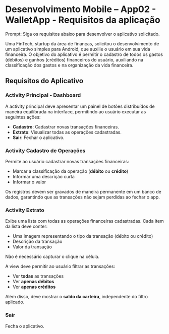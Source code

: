 # Desenvolvimento Mobile – App02 - WalletApp - Requisitos da aplicação

Prompt: Siga os requisitos abaixo para desenvolver o aplicativo solicitado.

Uma FinTech, startup da área de finanças, solicitou o desenvolvimento de um aplicativo simples para Android, que auxilie o usuário em sua vida financeira. O objetivo do aplicativo é permitir o cadastro de todos os gastos (débitos) e ganhos (créditos) financeiros do usuário, auxiliando na classificação dos gastos e na organização da vida financeira.

## Requisitos do Aplicativo

### Activity Principal - Dashboard

A activity principal deve apresentar um painel de botões distribuídos de maneira equilibrada na interface, permitindo ao usuário executar as seguintes ações:

- **Cadastro**: Cadastrar novas transações financeiras.
- **Extrato**: Visualizar todas as operações cadastradas.
- **Sair**: Fechar o aplicativo.

### Activity Cadastro de Operações

Permite ao usuário cadastrar novas transações financeiras:

- Marcar a classificação da operação (**débito** ou **crédito**)
- Informar uma descrição curta
- Informar o valor

Os registros devem ser gravados de maneira permanente em um banco de dados, garantindo que as transações não sejam perdidas ao fechar o app.

### Activity Extrato

Exibe uma lista com todas as operações financeiras cadastradas. Cada item da lista deve conter:

- Uma imagem representando o tipo da transação (débito ou crédito)
- Descrição da transação
- Valor da transação

Não é necessário capturar o clique na célula.

A view deve permitir ao usuário filtrar as transações:

- Ver **todas** as transações
- Ver **apenas débitos**
- Ver **apenas créditos**

Além disso, deve mostrar o **saldo da carteira**, independente do filtro aplicado.

### Sair

Fecha o aplicativo.